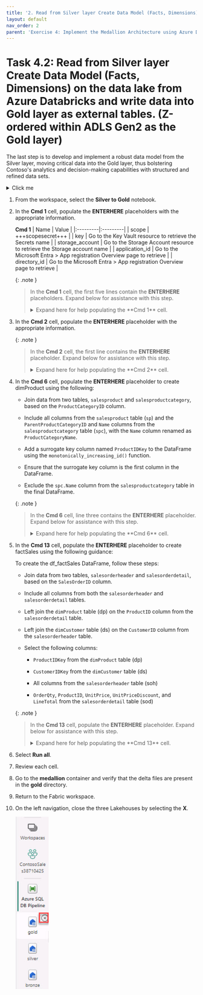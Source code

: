 ```yaml
---
title: '2. Read from Silver layer Create Data Model (Facts, Dimensions) on the data lake from Azure Databricks and write data into Gold layer as external tables. (Z-ordered within ADLS Gen2 as the Gold layer)'
layout: default
nav_order: 2
parent: 'Exercise 4: Implement the Medallion Architecture using Azure Databricks (Bronze, Silver and Gold layers)'
---
```


# Task 4.2: Read from Silver layer Create Data Model (Facts, Dimensions) on the data lake from Azure Databricks and write data into Gold layer as external tables. (Z-ordered within ADLS Gen2 as the Gold layer)

The last step is to develop and implement a robust data model from the Silver layer, moving critical data into the Gold layer, thus bolstering Contoso's analytics and decision-making capabilities with structured and refined data sets. 

<details>

  <summary>Click me</summary>

  | Header 1 | Header 2 |
  | -------- | -------- |
  | Row 1    | Row 1    |
  | Row 2    | Row 2    |
  
</details>

1. From the workspace, select the **Silver to Gold** notebook.

1. In the **Cmd 1** cell, populate the **ENTERHERE** placeholders with the appropriate information.

    **Cmd 1**
    | Name | Value |
    |:---------|:---------|
    | scope   | +++scopesecret+++   |
    | key   | Go to the Key Vault resource to retrieve the Secrets name   |
    | storage_account   | Go to the Storage Account resource to retrieve the Storage account name   |
    | application_id   | Go to the Microsoft Entra > App registration Overview page to retrieve    |
    | directory_id   | Go to the Microsoft Entra > App registration Overview page to retrieve   |

    {: .note }
    > In the **Cmd 1** cell, the first five lines contain the **ENTERHERE** placeholders. Expand below for assistance with this step.
    >
    > <details>
    > <summary>
    > Expand here for help populating the **Cmd 1** cell. 
    > </summary>
    >
    > Retrieve the values from the expandable solution in Task 2.
    >
    > </details> 

1. In the **Cmd 2** cell, populate the **ENTERHERE** placeholder with the appropriate information.

    {: .note }
    > In the **Cmd 2** cell, the first line contains the **ENTERHERE** placeholder. Expand below for assistance with this step.
    >
    > <details>
    > <summary>
    > Expand here for help populating the **Cmd 2** cell. 
    >
    > </summary>
    >
    > **Cmd 2**
    > | Name | Value |
    > |:---------|:---------|
    > | container_name   | +++"medallion"+++   |
    > </details>

1. In the **Cmd 6** cell, populate the **ENTERHERE** placeholder to create dimProduct using the following: 

    - Join data from two tables, `salesproduct` and `salesproductcategory`, based on the `ProductCategoryID` column.

    - Include all columns from the `salesproduct` table (`sp`) and the `ParentProductCategoryID` and `Name` columns from the `salesproductcategory` table (`spc`), with the `Name` column renamed as `ProductCategoryName`.

    - Add a surrogate key column named `ProductIDKey` to the DataFrame using the `monotonically_increasing_id()` function.

    - Ensure that the surrogate key column is the first column in the DataFrame.
    
    - Exclude the `spc.Name` column from the `salesproductcategory` table in the final DataFrame.

    {: .note }
    > In the **Cmd 6** cell, line three contains the **ENTERHERE** placeholder. Expand below for assistance with this step.
    >
    > <details>
    > <summary>
    > Expand here for help populating the **Cmd 6** cell. 
    >
    > </summary>
    >
    > **Cmd 6**
    > | Name | Value |
    > |:---------|:---------|
    > | df_dimProduct   | +++spark.sql("select sp.*, spc.ParentProductCategoryID, spc.Name as ProductCategoryName from salesproduct sp join salesproductcategory spc on sp.ProductCategoryID = spc.ProductCategoryID")+++   |
    > </details>

1. In the **Cmd 13** cell, populate the **ENTERHERE** placeholder to create factSales using the following guidance: 

    To create the df_factSales DataFrame, follow these steps:

    - Join data from two tables, `salesorderheader` and `salesorderdetail`, based on the `SalesOrderID` column.

    - Include all columns from both the `salesorderheader` and `salesorderdetail` tables.

    - Left join the `dimProduct` table (dp) on the `ProductID` column from the `salesorderdetail` table.

    - Left join the `dimCustomer` table (ds) on the `CustomerID` column from the `salesorderheader` table.

    - Select the following columns:
    
        - `ProductIDKey` from the `dimProduct` table (dp)

        - `CustomerIDKey` from the `dimCustomer` table (ds)

        - All columns from the `salesorderheader` table (soh)

        - `OrderQty`, `ProductID`, `UnitPrice`, `UnitPriceDiscount`, and `LineTotal` from the `salesorderdetail` table (sod)    

    {: .note }
    > In the **Cmd 13** cell, populate the **ENTERHERE** placeholder. Expand below for assistance with this step.
    >
    > <details>
    > <summary>
    > Expand here for help populating the **Cmd 13** cell. 
    >
    > </summary>
    >
    > **Cmd 13**
    >
    > ```spark.sql-wrap
    > "select dp.ProductIDKey, ds.CustomerIDKey, soh.*, sod.OrderQty, sod.ProductID, sod.UnitPrice, sod.UnitPriceDiscount, sod.LineTotal from salesorderheader soh join salesorderdetail sod on soh.SalesOrderID = sod.SalesOrderID LEFT JOIN dimProduct dp ON sod.ProductID = dp.ProductID LEFT JOIN dimCustomer ds ON soh.CustomerID = ds.CustomerID"
    > ```
    > </details>


1. Select **Run all**.

1. Review each cell.

1. Go to the **medallion** container and verify that the delta files are present in the **gold** directory.

1. Return to the Fabric workspace.

1. On the left navigation, close the three Lakehouses by selecting the **X**.

    ![removelakehouses.jpg](../media/instructions254096/removelakehouses.jpg)
